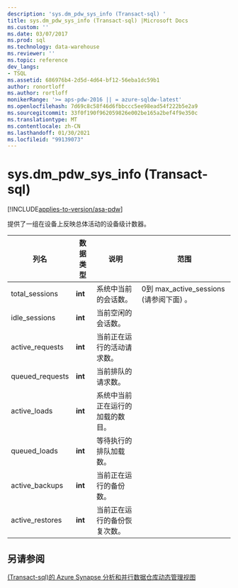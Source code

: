 ```yaml
---
description: 'sys.dm_pdw_sys_info (Transact-sql) '
title: sys.dm_pdw_sys_info (Transact-sql) |Microsoft Docs
ms.custom: ''
ms.date: 03/07/2017
ms.prod: sql
ms.technology: data-warehouse
ms.reviewer: ''
ms.topic: reference
dev_langs:
- TSQL
ms.assetid: 686976b4-2d5d-4d64-bf12-56eba1dc59b1
author: ronortloff
ms.author: rortloff
monikerRange: '>= aps-pdw-2016 || = azure-sqldw-latest'
ms.openlocfilehash: 7d69c8c58f46d6fbbccc5ee98ead54f222b5e2a9
ms.sourcegitcommit: 33f0f190f962059826e002be165a2bef4f9e350c
ms.translationtype: MT
ms.contentlocale: zh-CN
ms.lasthandoff: 01/30/2021
ms.locfileid: "99139073"
---
```

# <a name="sysdm_pdw_sys_info-transact-sql"></a>sys.dm_pdw_sys_info (Transact-sql) 
[!INCLUDE[applies-to-version/asa-pdw](../../includes/applies-to-version/asa-pdw.md)]

  提供了一组在设备上反映总体活动的设备级计数器。  
  
|列名|数据类型|说明|范围|  
|-----------------|---------------|-----------------|-----------|  
|total_sessions|**int**|系统中当前的会话数。|0到 max_active_sessions (请参阅下面) 。|  
|idle_sessions|**int**|当前空闲的会话数。||  
|active_requests|**int**|当前正在运行的活动请求数。||  
|queued_requests|**int**|当前排队的请求数。||  
|active_loads|**int**|系统中当前正在运行的加载的数目。||  
|queued_loads|**int**|等待执行的排队加载数。||  
|active_backups|**int**|当前正在运行的备份数。||  
|active_restores|**int**|当前正在运行的备份恢复次数。||  
  
## <a name="see-also"></a>另请参阅  
 [&#40;Transact-sql&#41;的 Azure Synapse 分析和并行数据仓库动态管理视图 ](../../relational-databases/system-dynamic-management-views/sql-and-parallel-data-warehouse-dynamic-management-views.md)  
  
  
